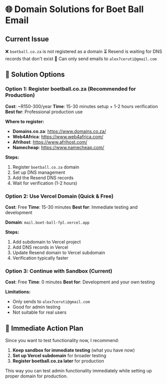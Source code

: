 # 🌐 Domain Solutions for Boet Ball Email

## Current Issue
❌ `boetball.co.za` is not registered as a domain
⏳ Resend is waiting for DNS records that don't exist
📧 Can only send emails to `alex7ceruti@gmail.com`

## 🚀 Solution Options

### Option 1: Register boetball.co.za (Recommended for Production)
**Cost**: ~R150-300/year
**Time**: 15-30 minutes setup + 1-2 hours verification
**Best for**: Professional production use

**Where to register:**
- **Domains.co.za**: https://www.domains.co.za/
- **Web4Africa**: https://www.web4africa.com/
- **Afrihost**: https://www.afrihost.com/
- **Namecheap**: https://www.namecheap.com/

**Steps:**
1. Register `boetball.co.za` domain
2. Set up DNS management
3. Add the Resend DNS records
4. Wait for verification (1-2 hours)

### Option 2: Use Vercel Domain (Quick & Free)
**Cost**: Free
**Time**: 15-30 minutes
**Best for**: Immediate testing and development

**Domain**: `mail.boet-ball-fpl.vercel.app`

**Steps:**
1. Add subdomain to Vercel project
2. Add DNS records in Vercel
3. Update Resend domain to Vercel subdomain
4. Verification typically faster

### Option 3: Continue with Sandbox (Current)
**Cost**: Free
**Time**: 0 minutes
**Best for**: Development and your own testing

**Limitations:**
- Only sends to `alex7ceruti@gmail.com`
- Good for admin testing
- Not suitable for real users

## 🔧 Immediate Action Plan

Since you want to test functionality now, I recommend:

1. **Keep sandbox for immediate testing** (what you have now)
2. **Set up Vercel subdomain** for broader testing
3. **Register boetball.co.za later** for production

This way you can test admin functionality immediately while setting up proper domain for production.
